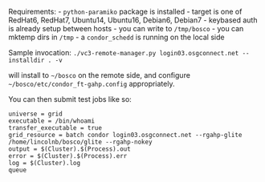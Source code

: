 Requirements:
    - `python-paramiko` package is installed
    -  target is one of RedHat6, RedHat7, Ubuntu14, Ubuntu16, Debian6, Debian7
    -  keybased auth is already setup between hosts
    -  you can write to `/tmp/bosco`
    -  you can mktemp dirs in `/tmp`
    -  a `condor_schedd` is running on the local side


Sample invocation:
    ```
    ./vc3-remote-manager.py login03.osgconnect.net --installdir . -v
    ```

will install to `~/bosco` on the remote side, and configure `~/bosco/etc/condor_ft-gahp.config` appropriately.

You can then submit test jobs like so:

```
universe = grid
executable = /bin/whoami
transfer_executable = true
grid_resource = batch condor login03.osgconnect.net --rgahp-glite /home/lincolnb/bosco/glite --rgahp-nokey
output = $(Cluster).$(Process).out
error = $(Cluster).$(Process).err
log = $(Cluster).log
queue
```
